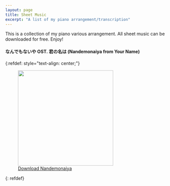 ```yaml
---
layout: page
title: Sheet Music
excerpt: "A list of my piano arrangement/transcription"
---
```


This is a collection of my piano various arrangement. All sheet music
can be downloaded for free. Enjoy!


#### なんでもないや OST. 君の名は (Nandemonaiya from Your Name)

{:refdef: style="text-align: center;"}
<figure>
  <img src="{{ site.url }}/images/nandemonaiya_preview.jpg" width="300">
  <figcaption>
    <a href="http://sheet.host/sheet/yforJp">Download Nandemonaiya</a>
  </figcaption>
</figure>
{: refdef}
